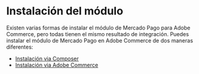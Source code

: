 # Instalación del módulo

Existen varias formas de instalar el módulo de Mercado Pago para Adobe Commerce, pero todas tienen el mismo resultado de integración. Puedes instalar el módulo de Mercado Pago en Adobe Commerce de dos maneras diferentes:

* [Instalación via Composer](/developers/es/docs/adobe-commerce/installation/composer)
* [Instalación via Adobe Commerce](/developers/es/docs/adobe-commerce/installation/magento-marketplace)